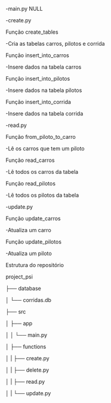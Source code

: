 -main.py NULL

-create.py 

Função create_tables 

-Cria as tabelas carros, pilotos e corrida

Função insert_into_carros

-Insere dados na tabela carros 

Função insert_into_pilotos

-Insere dados na tabela pilotos 

Função insert_into_corrida

-Insere dados na tabela corrida 


-read.py 


Função from_piloto_to_carro 

-Lê os carros que tem um piloto 

Função read_carros 

-Lê todos os carros da tabela 

Função read_pilotos 

-Lê todos os pilotos da tabela

-update.py 


Função update_carros 

-Atualiza um carro 

Função update_pilotos 

-Atualiza um piloto




Estrutura do repositório

project_psi

├── database

│   └── corridas.db
    
├── src

│   ├── app

│   │   └── main.py
      
│   ├── functions

│   |   ├── create.py
   
│   |   ├── delete.py
     
│   |   ├── read.py
      
│   |   └── update.py     
